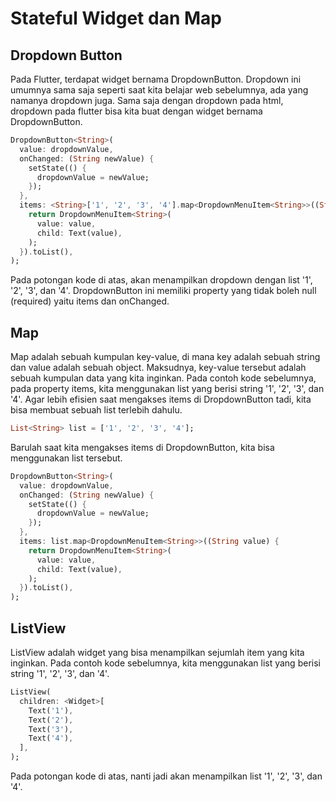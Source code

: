 # Stateful Widget dan Map

## Dropdown Button
Pada Flutter, terdapat widget bernama DropdownButton. Dropdown ini umumnya sama saja seperti saat kita belajar web sebelumnya, ada yang namanya dropdown juga. 
Sama saja dengan dropdown pada html, dropdown pada flutter bisa kita buat dengan widget bernama DropdownButton.
```dart
DropdownButton<String>(
  value: dropdownValue,
  onChanged: (String newValue) {
    setState(() {
      dropdownValue = newValue;
    });
  },
  items: <String>['1', '2', '3', '4'].map<DropdownMenuItem<String>>((String value) {
    return DropdownMenuItem<String>(
      value: value,
      child: Text(value),
    );
  }).toList(),
);
```
Pada potongan kode di atas, akan menampilkan dropdown dengan list '1', '2', '3', dan '4'.
DropdownButton ini memiliki property yang tidak boleh null (required) yaitu items dan onChanged.

## Map
Map adalah sebuah kumpulan key-value, di mana key adalah sebuah string dan value adalah sebuah object. Maksudnya, key-value tersebut adalah sebuah kumpulan data yang kita inginkan. Pada contoh kode sebelumnya, pada property items, kita menggunakan list yang berisi string '1', '2', '3', dan '4'.
Agar lebih efisien saat mengakses items di DropdownButton tadi, kita bisa membuat sebuah list terlebih dahulu.
```dart
List<String> list = ['1', '2', '3', '4'];
```
Barulah saat kita mengakses items di DropdownButton, kita bisa menggunakan list tersebut.
```dart
DropdownButton<String>(
  value: dropdownValue,
  onChanged: (String newValue) {
    setState(() {
      dropdownValue = newValue;
    });
  },
  items: list.map<DropdownMenuItem<String>>((String value) {
    return DropdownMenuItem<String>(
      value: value,
      child: Text(value),
    );
  }).toList(),
);
```

## ListView
ListView adalah widget yang bisa menampilkan sejumlah item yang kita inginkan. Pada contoh kode sebelumnya, kita menggunakan list yang berisi string '1', '2', '3', dan '4'.
```dart
ListView(
  children: <Widget>[
    Text('1'),
    Text('2'),
    Text('3'),
    Text('4'),
  ],
);
```
Pada potongan kode di atas, nanti jadi akan menampilkan list '1', '2', '3', dan '4'. 